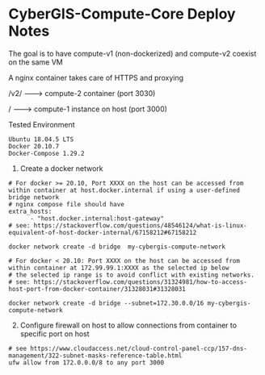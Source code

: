 # CyberGIS-Compute-Core Deploy Notes

The goal is to have compute-v1 (non-dockerized) and compute-v2 coexist on the same VM

A nginx container takes care of HTTPS and proxying

/v2/ ---> compute-2 container (port 3030)

/ ---> compute-1 instance on host (port 3000)

Tested Environment

```
Ubuntu 18.04.5 LTS
Docker 20.10.7
Docker-Compose 1.29.2 
```

1. Create a docker network

```
# For docker >= 20.10, Port XXXX on the host can be accessed from within container at host.docker.internal if using a user-defined bridge network
# nginx compose file should have
extra_hosts:
      - "host.docker.internal:host-gateway"
# see: https://stackoverflow.com/questions/48546124/what-is-linux-equivalent-of-host-docker-internal/67158212#67158212

docker network create -d bridge  my-cybergis-compute-network
```

```
# For docker < 20.10: Port XXXX on the host can be accessed from within container at 172.99.99.1:XXXX as the selected ip below
# the selected ip range is to avoid conflict with existing networks.
# see: https://stackoverflow.com/questions/31324981/how-to-access-host-port-from-docker-container/31328031#31328031

docker network create -d bridge --subnet=172.30.0.0/16 my-cybergis-compute-network
```

2. Configure firewall on host to allow connections from container to specific port on host

```
# see https://www.cloudaccess.net/cloud-control-panel-ccp/157-dns-management/322-subnet-masks-reference-table.html
ufw allow from 172.0.0.0/8 to any port 3000
```
